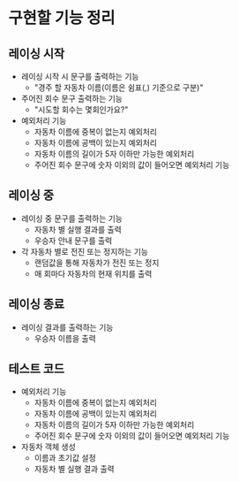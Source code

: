 # 구현할 기능 정리

## 레이싱 시작

- 레이싱 시작 시 문구를 출력하는 기능
   - "경주 할 자동차 이름(이름은 쉼표(,) 기준으로 구분)"
- 주어진 회수 문구 출력하는 기능
    - "시도할 회수는 몇회인가요?"
- 예외처리 기능
    - 자동차 이름에 중복이 없는지 예외처리 
    - 자동차 이름에 공백이 있는지 예외처리
    - 자동차 이름의 길이가 5자 이하만 가능한 예외처리
    - 주어진 회수 문구에 숫자 이외의 값이 들어오면 예외처리 기능



## 레이싱 중

- 레이싱 중 문구를 출력하는 기능
   - 자동차 별 실행 결과를 출력
   - 우승자 안내 문구를 출력
- 각 자동차 별로 전진 또는 정지하는 기능
   - 랜덤값을 통해 자동차가 전진 또는 정지
   - 매 회마다 자동차의 현재 위치를 출력

## 레이싱 종료

- 레이싱 결과를 출력하는 기능
   - 우승자 이름을 출력



## 테스트 코드

- 예외처리 기능
  - 자동차 이름에 중복이 없는지 예외처리
  - 자동차 이름에 공백이 있는지 예외처리
  - 자동차 이름의 길이가 5자 이하만 가능한 예외처리
  - 주어진 회수 문구에 숫자 이외의 값이 들어오면 예외처리 기능
- 자동차 객체 생성
  - 이름과 초기값 설정
  - 자동차 별 실행 결과 출력